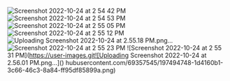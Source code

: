 ![Screenshot 2022-10-24 at 2 54 42 PM](https://user-images.githubusercontent.com/69357545/197494693-5d826537-f6c7-4d92-8bfa-0feb83b963a0.png)
![Screenshot 2022-10-24 at 2 54 53 PM](https://user-images.githubusercontent.com/69357545/197494703-119aa830-ddaf-4975-a2e0-ea17ed20f6ea.png)
![Screenshot 2022-10-24 at 2 55 05 PM](https://user-images.githubusercontent.com/69357545/197494713-0563d03b-18b8-4bc8-82c1-97eb9da5bbb2.png)
![Screenshot 2022-10-24 at 2 55 12 PM](https://user-images.githubusercontent.com/69357545/197494720-c2394f0b-a9a4-45b6-b985-14aacf47e7ed.png)
![Uploading Screenshot 2022-10-24 at 2.55.18 PM.png…]()
![Screenshot 2022-10-24 at 2 55 23 PM](https://user-images.githubusercontent.com/69357545/197494740-7f3fc531-4f2f-431f-878f-c2566a589239.png)
![Screenshot 2022-10-24 at 2 55 31 PM](https://user-images.git![Uploading Screenshot 2022-10-24 at 2.56.01 PM.png…]()
hubusercontent.com/69357545/197494748-1d4160b1-3c66-46c3-8a84-ff95df85899a.png)
